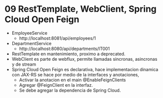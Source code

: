 # 09 RestTemplate, WebClient, Spring Cloud Open Feign

- EmployeeService
  - http://localhost:8081/api/employees/1
- DepartmentService
  - http://localhost:8080/api/departments/IT001
- RestTemplate en mantenimiento, proximo a deprecated.
- WebClient es parte de webflux, permite llamadas sincronas, asincronas y de stream
- Spring Cloud Open Feign es declarativa, hace implementacion dinamica con JAX-RS 
  se hace por medio de la interfaces y anotaciones, 
  - Activar la anotacion en el main @EnableFeignClients
  - Agregar @FeignClient en la interfaz.
  - Se debe agregar la dependencia de Spring Cloud.